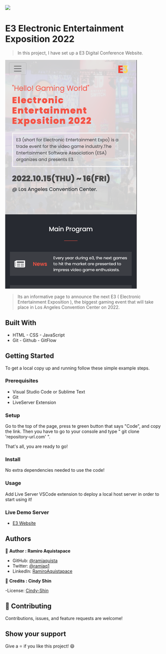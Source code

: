 ![](https://img.shields.io/badge/Microverse-blueviolet)

# E3 Electronic Entertainment Exposition 2022

> In this project, I have set up a E3 Digital Conference Website.


![screenshot](./project-img.png)

> Its an informative page to announce the next E3 ( Electronic Entertainment Exposition ), the biggest gaming event that will take place in Los Angeles Convention Center on 2022.

## Built With

- HTML - CSS - JavaScript
- Git - Github - GitFlow


## Getting Started

To get a local copy up and running follow these simple example steps.

### Prerequisites

- Visual Studio Code or Sublime Text
- Git
- LiveServer Extension


### Setup

Go to the top of the page, press te green button that says "Code", and copy the link. Then you have to go to your console and type " git clone 'repository-url.com' ".

That's all, you are ready to go!

### Install

No extra dependencies needed to use the code!

### Usage

Add Live Server VSCode extension to deploy a local host server in order to start using it!

### Live Demo Server

- [E3 Website](https://ramiaquista.github.io/conference-website/)




## Authors

👤 **Author : Ramiro Aquistapace**

- GitHub: [@ramiaquista](https://github.com/ramiaquista)
- Twitter: [@ramiaq1](https://twitter.com/ramiaq1)
- LinkedIn: [RamiroAquistapace](https://www.linkedin.com/in/ramiro-aquistapace-32b61b204/)

👤 **Credits : Cindy Shin**

-License: [Cindy-Shin](https://www.behance.net/gallery/29845175/CC-Global-Summit-2015)

## 🤝 Contributing

Contributions, issues, and feature requests are welcome!


## Show your support

Give a ⭐️ if you like this project! 😄
